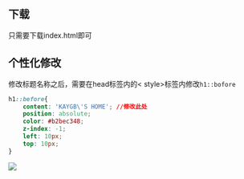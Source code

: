 ## 下载

只需要下载index.html即可

## 个性化修改

修改标题名称之后，需要在head标签内的< style>标签内修改`h1::bofore`

~~~css
h1::before{
    content: 'KAYGB\'S HOME'; //修改此处
    position: absolute;
    color: #b2bec348;
    z-index: -1;
    left: 10px;
    top: 10px;
}

~~~

[![](https://img.shields.io/github/license/kaygb/kaygb)](https://github.com/kaygb/kaygb/blob/master/LICENSE)
